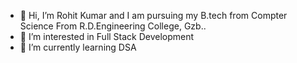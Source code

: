 - 👋 Hi, I’m Rohit Kumar and I am pursuing my B.tech from Compter Science From R.D.Engineering College, Gzb.. 
- 👀 I’m interested in Full Stack Development
- 🌱 I’m currently learning DSA


<!---
rohitkumar7011/rohitkumar7011 is a ✨ special ✨ repository because its `README.md` (this file) appears on your GitHub profile.
You can click the Preview link to take a look at your changes.
--->

